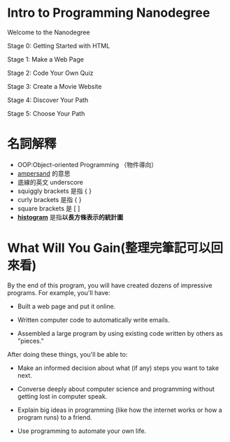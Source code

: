 # Intro to Programming Nanodegree

Welcome to the Nanodegree

Stage 0: Getting Started with HTML

Stage 1: Make a Web Page

Stage 2: Code Your Own Quiz

Stage 3: Create a Movie Website

Stage 4: Discover Your Path

Stage 5: Choose Your Path

# 名詞解釋

* OOP:Object-oriented Programming （物件導向）
* [ampersand](https://www.google.com.tw/webhp?sourceid=chrome-instant&ion=1&espv=2&ie=UTF-8#q=ampersand) 的意思
* 底線的英文 underscore
* squiggly brackets 是指 { }
* curly brackets 是指 { }
* square brackets 是 \[ \]
* [**histogram**](https://tw.dictionary.yahoo.com/dictionary?p=histogram) 是指**以長方條表示的統計圖**

# What Will You Gain(整理完筆記可以回來看)

By the end of this program, you will have created dozens of impressive programs. For example, you'll have:

* Built a web page and put it online.

* Written computer code to automatically write emails.

* Assembled a large program by using existing code written by others as "pieces."


After doing these things, you'll be able to:

* Make an informed decision about what \(if any\) steps you want to take next.

* Converse deeply about computer science and programming without getting lost in computer speak.

* Explain big ideas in programming \(like how the internet works or how a program runs\) to a friend.

* Use programming to automate your own life.





